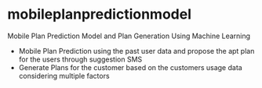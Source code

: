# mobileplanpredictionmodel
Mobile Plan Prediction Model and Plan Generation Using Machine Learning

- Mobile Plan Prediction using the past user data and propose the apt plan for the users through suggestion SMS
- Generate Plans for the customer based on the customers usage data considering multiple factors

